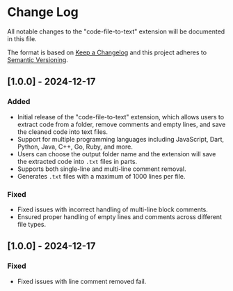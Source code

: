 # Change Log

All notable changes to the "code-file-to-text" extension will be documented in this file.

The format is based on [Keep a Changelog](http://keepachangelog.com/) and this project adheres to [Semantic Versioning](http://semver.org/).

## [1.0.0] - 2024-12-17

### Added

- Initial release of the "code-file-to-text" extension, which allows users to extract code from a folder, remove comments and empty lines, and save the cleaned code into text files.
- Support for multiple programming languages including JavaScript, Dart, Python, Java, C++, Go, Ruby, and more.
- Users can choose the output folder name and the extension will save the extracted code into `.txt` files in parts.
- Supports both single-line and multi-line comment removal.
- Generates `.txt` files with a maximum of 1000 lines per file.

### Fixed

- Fixed issues with incorrect handling of multi-line block comments.
- Ensured proper handling of empty lines and comments across different file types.

## [1.0.0] - 2024-12-17

### Fixed

- Fixed issues with line comment removed fail.
